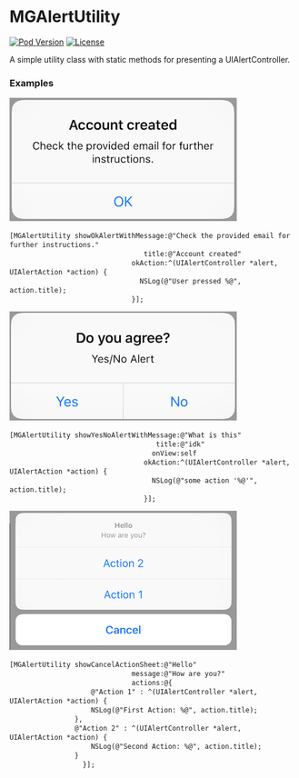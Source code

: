 # MGAlertUtility

[![Pod Version](https://img.shields.io/cocoapods/v/MGAlertUtility.svg?style=flat-square)](https://cocoapods.org/pods/MGAlertUtility)
[![License](https://img.shields.io/badge/license-MIT-red.svg?style=flat-square)](https://opensource.org/licenses/MIT)

A simple utility class with static methods for presenting a UIAlertController.

### Examples

![OK Alert](Screenshots/ok.png)
```objc
[MGAlertUtility showOkAlertWithMessage:@"Check the provided email for further instructions."
                                 title:@"Account created"
                              okAction:^(UIAlertController *alert, UIAlertAction *action) {
                                NSLog(@"User pressed %@", action.title);
                              }];
```

![YesNo Alert](Screenshots/yesno.png)
```objc
[MGAlertUtility showYesNoAlertWithMessage:@"What is this"
                                    title:@"idk"
                                   onView:self
                                 okAction:^(UIAlertController *alert, UIAlertAction *action) {
                                   NSLog(@"some action '%@'", action.title);
                                 }];
```

![Action Sheet Alert](Screenshots/actionsheet.png)
```objc
[MGAlertUtility showCancelActionSheet:@"Hello"
                              message:@"How are you?"
                              actions:@{
			      	@"Action 1" : ^(UIAlertController *alert, UIAlertAction *action) {
					NSLog(@"First Action: %@", action.title);
				}, 
				@"Action 2" : ^(UIAlertController *alert, UIAlertAction *action) {
					NSLog(@"Second Action: %@", action.title);
				}
			      }];
```

